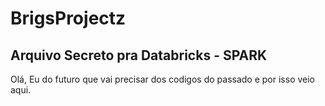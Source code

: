 # BrigsProjectz
Arquivo Secreto pra Databricks - SPARK
----------------------------------------
Olá, Eu do futuro que vai precisar dos codigos do passado e por isso veio aqui.
